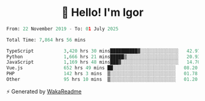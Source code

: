 <h1 align="center">👋 Hello! I'm Igor</h1>

<!--START_SECTION:waka-->

```python
From: 22 November 2019 - To: 01 July 2025

Total Time: 7,864 hrs 56 mins

TypeScript           3,420 hrs 30 mins██████████▓░░░░░░░░░░░░░░   42.97 %
Python               1,666 hrs 21 mins█████▒░░░░░░░░░░░░░░░░░░░   20.93 %
JavaScript           1,169 hrs 48 mins███▓░░░░░░░░░░░░░░░░░░░░░   14.70 %
Vue.js               652 hrs 49 mins ██░░░░░░░░░░░░░░░░░░░░░░░   08.20 %
PHP                  142 hrs 3 mins  ▒░░░░░░░░░░░░░░░░░░░░░░░░   01.78 %
Other                95 hrs 10 mins  ▒░░░░░░░░░░░░░░░░░░░░░░░░   01.20 %
```

<!--END_SECTION:waka-->

⚡ Generated by [WakaReadme](https://github.com/athul/waka-readme)
